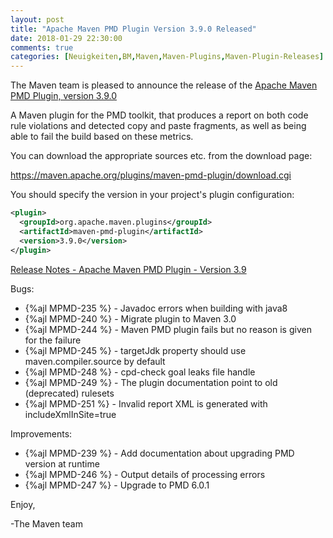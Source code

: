 ```yaml
---
layout: post
title: "Apache Maven PMD Plugin Version 3.9.0 Released"
date: 2018-01-29 22:30:00
comments: true
categories: [Neuigkeiten,BM,Maven,Maven-Plugins,Maven-Plugin-Releases]
---
```

The Maven team is pleased to announce the release of the 
[Apache Maven PMD Plugin, version 3.9.0](http://maven.apache.org/plugins/maven-pmd-plugin/)


A Maven plugin for the PMD toolkit, that produces a report on both code rule
violations and detected copy and paste fragments, as well as being able to fail
the build based on these metrics.

You can download the appropriate sources etc. from the download page:
 
https://maven.apache.org/plugins/maven-pmd-plugin/download.cgi

You should specify the version in your project's plugin configuration:

``` xml
<plugin>
  <groupId>org.apache.maven.plugins</groupId>
  <artifactId>maven-pmd-plugin</artifactId>
  <version>3.9.0</version>
</plugin>
```

<!-- more -->

[Release Notes - Apache Maven PMD Plugin - Version 3.9](https://issues.apache.org/jira/secure/ReleaseNote.jspa?projectId=12317621&version=12340516)

Bugs:

 * {%ajl MPMD-235 %} - Javadoc errors when building with java8
 * {%ajl MPMD-240 %} - Migrate plugin to Maven 3.0
 * {%ajl MPMD-244 %} - Maven PMD plugin fails but no reason is given for the failure
 * {%ajl MPMD-245 %} - targetJdk property should use maven.compiler.source by default
 * {%ajl MPMD-248 %} - cpd-check goal leaks file handle
 * {%ajl MPMD-249 %} - The plugin documentation point to old (deprecated) rulesets
 * {%ajl MPMD-251 %} - Invalid report XML is generated with includeXmlInSite=true

Improvements:

 * {%ajl MPMD-239 %} - Add documentation about upgrading PMD version at runtime
 * {%ajl MPMD-246 %} - Output details of processing errors
 * {%ajl MPMD-247 %} - Upgrade to PMD 6.0.1

Enjoy,

-The Maven team
